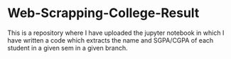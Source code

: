 # Web-Scrapping-College-Result

This is a repository where I have uploaded the jupyter notebook in which I have written a code which extracts the name and SGPA/CGPA of each student in a given sem in a given branch.
